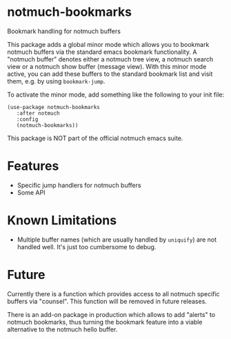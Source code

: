 # notmuch-bookmarks
Bookmark handling for notmuch buffers

This package adds a global minor mode which allows you to bookmark
 notmuch buffers via the standard emacs bookmark functionality. A
"notmuch buffer" denotes either a notmuch tree view, a notmuch search
 view or a notmuch show buffer (message view). With this minor mode
 active, you can add these buffers to the standard bookmark list and
 visit them, e.g. by using `bookmark-jump`.

 To activate the minor mode, add something like the following to
 your init file:

```
(use-package notmuch-bookmarks
   :after notmuch
   :config
   (notmuch-bookmarks))
```

 This package is NOT part of the official notmuch emacs suite.

# Features

 - Specific jump handlers for notmuch buffers
 - Some API

# Known Limitations

 - Multiple buffer names (which are usually handled by `uniquify`) are
   not handled well. It's just too cumbersome to debug.

# Future

Currently there is a function which provides access to all notmuch
specific buffers via "counsel". This function will be removed in
future releases.

There is an add-on package in production which allows to add "alerts"
to notmuch bookmarks, thus turning the bookmark feature into a viable
alternative to the notmuch hello buffer. 
